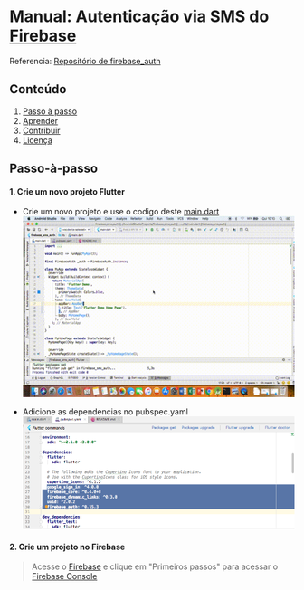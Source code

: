 # Manual: Autenticação via SMS do [Firebase](https://firebase.google.com/)

Referencia: [Repositório de firebase_auth](https://github.com/FirebaseExtended/flutterfire/tree/master/packages/firebase_auth/firebase_auth)

## **Conteúdo**

1. [Passo à passo](#passo-à-passo)
2. [Aprender](#aprender)
3. [Contribuir](#contribuir)
4. [Licença](#licença)

## Passo-à-passo

#### 1. Crie um novo projeto Flutter
- Crie um novo projeto e use o codigo deste [main.dart](lib/main.dart)
![main.dart](https://github.com/RicardoRaymundo/firebase_sms_auth/blob/master/images%26gifs/main_dart.gif)

- Adicione as dependencias no pubspec.yaml
![pubspec](https://github.com/RicardoRaymundo/firebase_sms_auth/blob/master/images%26gifs/pubspec.png)

#### 2. Crie um projeto no Firebase
>Acesse o [Firebase](https://firebase.google.com/) e clique em "Primeiros passos" para acessar o [Firebase Console](https://console.firebase.google.com/)




